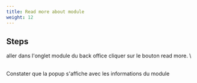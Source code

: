 ```yaml
---
title: Read more about module
weight: 12
---
```

## Steps

aller dans l'onglet module du back office  cliquer sur le bouton read more. \
\
Constater que la popup s'affiche avec les informations du module

